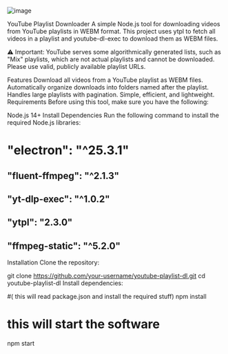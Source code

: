 ![image](https://github.com/user-attachments/assets/2d3e5317-632f-4da5-9388-26f695d71aee)


YouTube Playlist Downloader
A simple Node.js tool for downloading videos from YouTube playlists in WEBM format. This project uses ytpl to fetch all videos in a playlist and youtube-dl-exec to download them as WEBM files.

⚠️ Important: YouTube serves some algorithmically generated lists, such as "Mix" playlists, which are not actual playlists and cannot be downloaded. Please use valid, publicly available playlist URLs.

Features
Download all videos from a YouTube playlist as WEBM files.
Automatically organize downloads into folders named after the playlist.
Handles large playlists with pagination.
Simple, efficient, and lightweight.
Requirements
Before using this tool, make sure you have the following:

Node.js 14+
Install Dependencies
Run the following command to install the required Node.js libraries:

#    "electron": "^25.3.1"
##   "fluent-ffmpeg": "^2.1.3"
##    "yt-dlp-exec": "^1.0.2"
##    "ytpl": "2.3.0"
##   "ffmpeg-static": "^5.2.0"

Installation
Clone the repository:


git clone https://github.com/your-username/youtube-playlist-dl.git
cd youtube-playlist-dl
Install dependencies:

#( this will read package.json and install the required stuff)
npm install
# this will start the software
npm start
